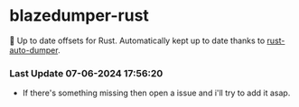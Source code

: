 # blazedumper-rust

🚀 Up to date offsets for Rust. Automatically kept up to date thanks to [rust-auto-dumper](https://github.com/Akandesh/rust-auto-dumper).


### Last Update 07-06-2024 17:56:20
- If there's something missing then open a issue and i'll try to add it asap.